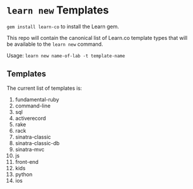 # `learn new` Templates

`gem install learn-co` to install the Learn gem.

This repo will contain the canonical list of Learn.co template types
that will be available to the `learn new` command.

Usage: `learn new name-of-lab -t template-name`

## Templates

The current list of templates is:

1. fundamental-ruby
2. command-line
3. sql
4. activerecord
5. rake
6. rack
7. sinatra-classic
8. sinatra-classic-db
9. sinatra-mvc
10. js
11. front-end
12. kids
13. python
14. ios
